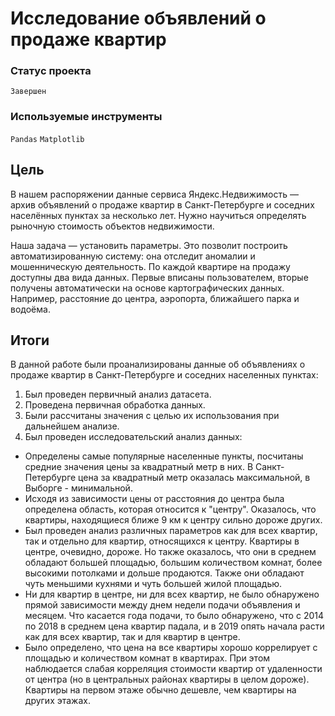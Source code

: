 # Исследование объявлений о продаже квартир

### Статус проекта

`Завершен`

### Используемые инструменты

`Pandas` `Matplotlib`

## Цель

В нашем распоряжении данные сервиса Яндекс.Недвижимость — архив объявлений о продаже квартир в Санкт-Петербурге и соседних населённых пунктах за несколько лет. 
Нужно научиться определять рыночную стоимость объектов недвижимости. 

Наша задача — установить параметры. Это позволит построить автоматизированную систему: она отследит аномалии и мошенническую деятельность.
По каждой квартире на продажу доступны два вида данных. Первые вписаны пользователем, вторые получены автоматически на основе картографических данных. Например, расстояние до центра, аэропорта, ближайшего парка и водоёма.

## Итоги

В данной работе были проанализированы данные об объявлениях о продаже квартир в Санкт-Петербурге и соседних населенных пунктах:

1. Был проведен первичный анализ датасета.
2. Проведена первичная обработка данных.
3. Были рассчитаны значения с целью их использования при дальнейшем анализе.
4. Был проведен исследовательский анализ данных:
- Определены самые популярные населенные пункты, посчитаны средние значения цены за квадратный метр в них. В Санкт-Петербурге цена за квадратный метр оказалась максимальной, в Выборге - минимальной.
- Исходя из зависимости цены от расстояния до центра была определена область, которая относится к "центру". Оказалось, что квартиры, находящиеся ближе 9 км к центру сильно дороже других.
- Был проведен анализ различных параметров как для всех квартир, так и отдельно для квартир, относящихся к центру. Квартиры в центре, очевидно, дороже. Но также оказалось, что они в среднем обладают большей площадью, большим количеством комнат, более высокими потолками и дольше продаются. Также они обладают чуть меньшими кухнями и чуть большей жилой площадью.
- Ни для квартир в центре, ни для всех квартир, не было обнаружено прямой зависимости между днем недели подачи объявления и месяцем. Что касается года подачи, то было обнаружено, что с 2014 по 2018 в среднем цена квартир падала, и в 2019 опять начала расти как для всех квартир, так и для квартир в центре.
- Было определено, что цена на все квартиры хорошо коррелирует с площадью и количеством комнат в квартирах. При этом наблюдается слабая корреляция стоимости квартир от удаленности от центра (но в центральных районах квартиры в целом дороже). Квартиры на первом этаже обычно дешевле, чем квартиры на других этажах.